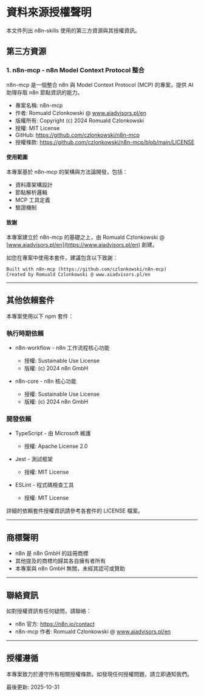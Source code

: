 # 資料來源授權聲明

本文件列出 n8n-skills 使用的第三方資源與其授權資訊。

## 第三方資源

### 1. n8n-mcp - n8n Model Context Protocol 整合

n8n-mcp 是一個整合 n8n 與 Model Context Protocol (MCP) 的專案，提供 AI 助理存取 n8n 節點資訊的能力。

- 專案名稱: n8n-mcp
- 作者: Romuald Czlonkowski @ www.aiadvisors.pl/en
- 版權所有: Copyright (c) 2024 Romuald Czlonkowski
- 授權: MIT License
- GitHub: https://github.com/czlonkowski/n8n-mcp
- 授權條款: https://github.com/czlonkowski/n8n-mcp/blob/main/LICENSE

#### 使用範圍

本專案基於 n8n-mcp 的架構與方法論開發，包括：

- 資料庫架構設計
- 節點解析邏輯
- MCP 工具定義
- 驗證機制

#### 致謝

本專案建立於 n8n-mcp 的基礎之上，由 Romuald Czlonkowski @ [www.aiadvisors.pl/en](https://www.aiadvisors.pl/en) 創建。

如您在專案中使用本套件，建議包含以下致謝：

```
Built with n8n-mcp (https://github.com/czlonkowski/n8n-mcp)
Created by Romuald Czlonkowski @ www.aiadvisors.pl/en
```

---

## 其他依賴套件

本專案使用以下 npm 套件：

### 執行時期依賴

- n8n-workflow - n8n 工作流程核心功能
  - 授權: Sustainable Use License
  - 版權: (c) 2024 n8n GmbH

- n8n-core - n8n 核心功能
  - 授權: Sustainable Use License
  - 版權: (c) 2024 n8n GmbH

### 開發依賴

- TypeScript - 由 Microsoft 維護
  - 授權: Apache License 2.0

- Jest - 測試框架
  - 授權: MIT License

- ESLint - 程式碼檢查工具
  - 授權: MIT License

詳細的依賴套件授權資訊請參考各套件的 LICENSE 檔案。

---

## 商標聲明

- n8n 是 n8n GmbH 的註冊商標
- 其他提及的商標均歸其各自擁有者所有
- 本專案與 n8n GmbH 無關，未經其認可或贊助

---

## 聯絡資訊

如對授權資訊有任何疑問，請聯絡：

- n8n 官方: https://n8n.io/contact
- n8n-mcp 作者: Romuald Czlonkowski @ www.aiadvisors.pl/en

---

## 授權遵循

本專案致力於遵守所有相關授權條款。如發現任何授權問題，請立即通知我們。

最後更新: 2025-10-31
